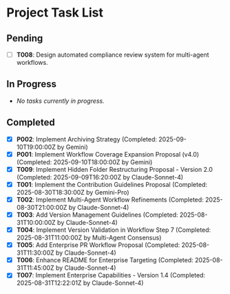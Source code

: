 # Project Task List

## Pending
- [ ] **T008**: Design automated compliance review system for multi-agent workflows.

## In Progress
- *No tasks currently in progress.*

## Completed
- [x] **P002**: Implement Archiving Strategy (Completed: 2025-09-10T19:00:00Z by Gemini)
- [x] **P001**: Implement Workflow Coverage Expansion Proposal (v4.0) (Completed: 2025-09-10T18:00:00Z by Gemini)
- [x] **T009**: Implement Hidden Folder Restructuring Proposal - Version 2.0 (Completed: 2025-09-09T16:20:00Z by Claude-Sonnet-4)
- [x] **T001**: Implement the Contribution Guidelines Proposal (Completed: 2025-08-30T18:30:00Z by Gemini-Pro)
- [x] **T002**: Implement Multi-Agent Workflow Refinements (Completed: 2025-08-30T21:00:00Z by Claude-Sonnet-4)
- [x] **T003**: Add Version Management Guidelines (Completed: 2025-08-31T10:00:00Z by Claude-Sonnet-4)
- [x] **T004**: Implement Version Validation in Workflow Step 7 (Completed: 2025-08-31T11:00:00Z by Multi-Agent Consensus)
- [x] **T005**: Add Enterprise PR Workflow Proposal (Completed: 2025-08-31T11:30:00Z by Claude-Sonnet-4)
- [x] **T006**: Enhance README for Enterprise Targeting (Completed: 2025-08-31T11:45:00Z by Claude-Sonnet-4)
- [x] **T007**: Implement Enterprise Capabilities - Version 1.4 (Completed: 2025-08-31T12:22:01Z by Claude-Sonnet-4)
